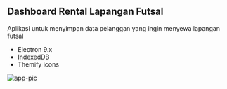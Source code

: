 ## Dashboard Rental Lapangan Futsal
Aplikasi untuk menyimpan data pelanggan yang ingin menyewa lapangan futsal
- Electron 9.x
- IndexedDB
- Themify icons

![app-pic](https://lh3.googleusercontent.com/W28PNUr4Q2r5S41wKfh5XJT8-ynSUb645EX1keYegfxIEl5PbKgA_t2U7884FWzl1Aq-RO0AIiuF7DGkd26XqfZz4bjqUV0RNIy84rNVQxjGs93EdzfvP3cfF38LMXLCQP6qdzIWHACI753WJQnMATehT5FOqXyJ02XbOJiuwSSwhjqeySZo5w-SCeKt4p0IqMsWLEwYXz9FLEHfzQEqIGbiDyLgKuBTs4Tl1_uKiwPlEejH4D6vQn8kQfQ0DmbWuqdugReQCL8ZB_54CybtFKBZGK2IiT5ISCB2ljDQFgqdamdoNOqK9XDgbnNraMcENFRwGfdbn3nbk2wP3PKdwJXQyS7vXAjm9i6ouLYnag1X6caz8V359Mx66nKalDiB8Ot0zAcc0kc3g2AFVaT9IgGXQ0FJ9wHFGnjwAQjihDAOkoNsRBiJQxGbV2be_KbFIJ3VaVmvSVCId0DHjcNXZ5VlnDKh4Jx_QXQMvzkNjyo9SeWo1kfoHgseFdpZUOashd_BwQjevgRkFemOxdAWpyUoAVXsdQJ0-HX-0meB0sE5Ddoto3nlgPpPI7IAkfDQg7nOZNCfqbsJJz92Ti5RU7mfUUezMAnHFcgin8mX9274lzBNryzeVgTI0V0PR91MjnEQTQZVOqxVj1OipsagZderAhdKHXxVLdN8XFs1eLn8vdpOlLl3tRxmSQa-=w920-h472-no?authuser=0)
